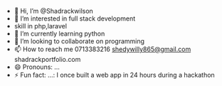 - 👋 Hi, I’m @Shadrackwilson
- 👀 I’m interested in full stack development
- skill in php,laravel
- 🌱 I’m currently learning python
- 💞️ I’m looking to collaborate on programming
- 📫 How to reach me 0713383216 shedywilly865@gmail.com shadrackportfolio.com
- 😄 Pronouns: ...
- ⚡ Fun fact: ...: I once built a web app in 24 hours during a hackathon

<!---
Shadrackwilson/Shadrackwilson is a ✨ special ✨ repository because its `README.md` (this file) appears on your GitHub profile.
You can click the Preview link to take a look at your changes.
--->
